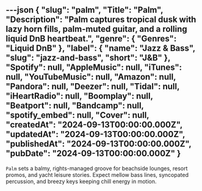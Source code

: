---json
{
  "slug": "palm",
  "Title": "Palm",
  "Description": "Palm captures tropical dusk with lazy horn fills, palm-muted guitar, and a rolling liquid DnB heartbeat.",
  "genre": {
    "Genres": "Liquid DnB"
  },
  "label": {
    "name": "Jazz & Bass",
    "slug": "jazz-and-bass",
    "short": "J&B"
  },
  "Spotify": null,
  "AppleMusic": null,
  "iTunes": null,
  "YouTubeMusic": null,
  "Amazon": null,
  "Pandora": null,
  "Deezer": null,
  "Tidal": null,
  "iHeartRadio": null,
  "Boomplay": null,
  "Beatport": null,
  "Bandcamp": null,
  "spotify_embed": null,
  "Cover": null,
  "createdAt": "2024-09-13T00:00:00.000Z",
  "updatedAt": "2024-09-13T00:00:00.000Z",
  "publishedAt": "2024-09-13T00:00:00.000Z",
  "pubDate": "2024-09-13T00:00:00.000Z"
}
---

`Palm` sets a balmy, rights-managed groove for beachside lounges, resort promos, and yacht leisure stories. Expect mellow bass lines, syncopated percussion, and breezy keys keeping chill energy in motion.
